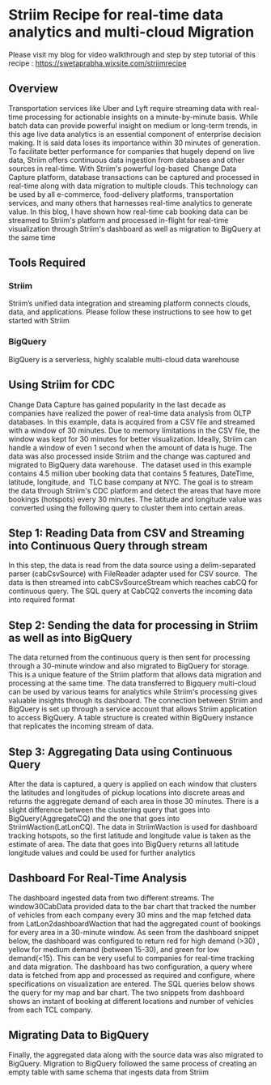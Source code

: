 # Striim Recipe for real-time data analytics and multi-cloud Migration

Please visit my blog for video walkthrough and step by step tutorial of this recipe : https://swetaprabha.wixsite.com/striimrecipe

## Overview

Transportation services like Uber and Lyft require streaming data with real-time processing for actionable insights on a minute-by-minute basis. While batch data can provide powerful insight on medium or long-term trends, in this age live data analytics is an essential component of enterprise decision making. It is said data loses its importance within 30 minutes of generation. To facilitate better performance for companies that hugely depend on live data, Striim offers continuous data ingestion from databases and other sources in real-time. With Striim's powerful log-based  Change Data Capture platform, database transactions can be captured and processed in real-time along with data migration to multiple clouds. This technology can be used by all e-commerce, food-delivery platforms, transportation services, and many others that harnesses real-time analytics to generate value. In this blog, I have shown how real-time cab booking data can be streamed to Striim's platform and processed in-flight for real-time visualization through Striim's dashboard as well as migration to BigQuery at the same time

## Tools Required

### Striim
Striim’s unified data integration and streaming platform connects clouds, data, and applications. Please follow these instructions to see how to get started with Striim 
### BigQuery
BigQuery is a serverless, highly scalable multi-cloud data warehouse

## Using Striim for CDC
Change Data Capture has gained popularity in the last decade as companies have realized the power of real-time data analysis from OLTP databases. In this example, data is acquired from a CSV file and streamed with a window of 30 minutes. Due to memory limitations in the CSV file, the window was kept for 30 minutes for better visualization. Ideally, Striim can handle a window of even 1 second when the amount of data is huge. The data was also processed inside Striim and the change was captured and migrated to BigQuery data warehouse. 
The dataset used in this example contains 4.5 million uber booking data that contains 5 features, DateTime, latitude, longitude, and  TLC base company at NYC. The goal is to stream the data through Striim's CDC platform and detect the areas that have more bookings (hotspots) every 30 minutes. The latitude and longitude value was  converted using the following query to cluster them into certain areas.

## Step 1: Reading Data from CSV and Streaming into Continuous Query through stream
In this step, the data is read from the data source using a delim-separated parser (cabCsvSource) with FileReader adapter used for CSV source.  The data is then streamed into cabCSvSourceStream which reaches cabCQ for continuous query. The SQL query at CabCQ2 converts the incoming data into required format

## Step 2: Sending the data for processing in Striim as well as into BigQuery
The data returned from the continuous query is then sent for processing through a 30-minute window and also migrated to BigQuery for storage. This is a unique feature of the Striim platform that allows data migration and processing at the same time. The data transferred to Bigquery multi-cloud can be used by various teams for analytics while Striim's processing gives valuable insights through its dashboard.
The connection between Striim and BigQuery is set up through a service account that allows Striim application to access BigQuery. A table structure is created within BigQuery instance that replicates the incoming stream of data.

## Step 3: Aggregating Data using Continuous Query
After the data is captured, a query is applied on each window that clusters the latitudes and longitudes of pickup locations into discrete areas and returns the aggregate demand of each area in those 30 minutes. There is a slight difference between the clustering query that goes into BigQuery(AggregateCQ) and the one that goes into StriimWaction(LatLonCQ). The data in StriimWaction is used for dashboard tracking hotspots, so the first latitude and longitude value is taken as the estimate of area. The data that goes into BigQuery returns all latitude longitude values and could be used for further analytics

## Dashboard For Real-Time Analysis
The dashboard ingested data from two different streams. The window30CabData provided data to the bar chart that tracked the number of vehicles from each company every 30 mins and the map fetched data from LatLon2dashboardWaction that had the aggregated count of bookings for every area in a 30-minute window. As seen from the dashboard snippet below, the dashboard was configured to return red for high demand (>30) , yellow for medium demand (between 15-30), and green for low demand(<15). This can be very useful to companies for real-time tracking and data migration. The dashboard has two configuration, a query where data is fetched from app and processed as required and configure, where specifications on visualization are entered. The SQL queries below shows the query for my map and bar chart. The two snippets from dashboard shows an instant of booking at different locations and number of vehicles from each TCL company.

## Migrating Data to BigQuery
Finally, the aggregated data along with the source data was also migrated to BigQuery. Migration to BigQuery followed the same process of creating an empty table with same schema that ingests data from Striim
